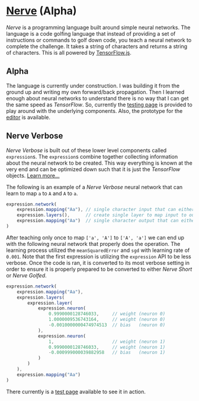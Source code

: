 # [Nerve](https://tkellehe.github.io/nerve) (Alpha)

_Nerve_ is a programming language built around simple neural networks.
The language is a code golfing language that instead of providing a set
of instructions or commands to golf down code, you teach a neural network
to complete the challenge. It takes a string of characters and returns 
a string of characters. This is all powered by [TensorFlow.js](https://www.tensorflow.org/js/).

## Alpha

The language is currently under construction. I was building it from the ground
up and writing my own forward/back propagation. Then I learned enough about neural networks
to understand there is no way that I can get the same speed as _TensorFlow_.
So, currently the [testing page](https://tkellehe.github.io/nerve/test/) is provided to play around with
the underlying components. Also, the prototype for the [editor](https://tkellehe.github.io/nerve/editor.html)
is available.

## Nerve Verbose

_Nerve Verbose_ is built out of these lower level components called `expression`s.
The `expression`s combine together collecting information about the neural network
to be created. This way everything is known at the very end and can be optimized down
such that it is just the _TensorFlow_ objects. [Learn more...](https://github.com/tkellehe/nerve/wiki)

The following is an example of a _Nerve Verbose_ neural network that can learn to map `a` to `A` and `A` to `a`.

```javascript
expression.network(
    expression.mapping("Aa"), // single character input that can either be 'a' or 'A'
    expression.layers(),      // create single layer to map input to output
    expression.mapping("Aa")  // single character output that can either be 'a' or 'A'
)
```

After teaching only once to map `['a', 'A']` to `['A', 'a']` we can end up with the following
neural network that properly does the operation. The learning process utilized the `meanSquaredError`
and `sgd` with learning rate of `0.001`. Note that the first expression is utilizing the 
`expression` API to be less verbose. Once the code is ran, it is converted to its most verbose
setting in order to ensure it is properly prepared to be converted to either _Nerve Short_ or
_Nerve Golfed_.

```javascript
expression.network(
    expression.mapping("Aa"),
    expression.layers(
        expression.layer(
            expression.neuron(
                0.9990000128746033,     // weight (neuron 0)
                1.0000009536743164,     // weight (neuron 0)
                -0.0010000000474974513  // bias   (neuron 0)
            ),
            expression.neuron(
                1,                      // weight (neuron 1)
                0.9990000128746033,     // weight (neuron 1)
                -0.000999000039882958   // bias   (neuron 1)
            )
        )
    ),
    expression.mapping("Aa")
)
```

There currently is a [test page](https://tkellehe.github.io/nerve/test/test_aA.html) available to see it in action.
